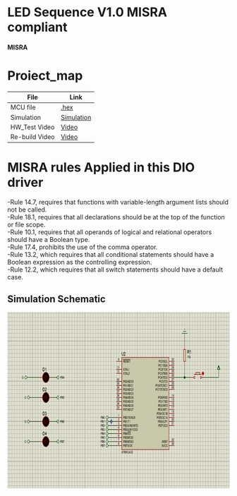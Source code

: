 # LED Sequence V1.0 MISRA compliant
#### MISRA

# Proiect_map
| File                  | Link                                                                           
| --------------------- | ------------------------------------------------------------------------------ |
| MCU file                   | [.hex](https://github.com/ahmedatef1496/MISRA/blob/main/LED%20Sequence%20V1.0%20MISRA%20compliant/LED%20Sequence%20V1.0%20MISRA%20compliant/Debug/LED%20Sequence%20V1.0%20MISRA%20compliant.hex)  |
| Simulation                    | [Simulation](https://github.com/ahmedatef1496/MISRA/tree/main/LED%20Sequence%20V1.0%20MISRA%20compliant/sim) |
| HW_Test Video                 | [Video](https://github.com/ahmedatef1496/MISRA/blob/main/LED%20Sequence%20V1.0%20MISRA%20compliant/HW_TEST.mp4)|
|  Re-build Video                 | [Video](https://github.com/ahmedatef1496/MISRA/blob/main/LED%20Sequence%20V1.0%20MISRA%20compliant/video.mp4)|



# MISRA rules Applied in this  DIO driver
-Rule 14.7, requires that functions with variable-length argument lists should not be called.<br>
-Rule 18.1, requires that all declarations should be at the top of the function or file scope.<br>
-Rule 10.1, requires that all operands of logical and relational operators should have a Boolean type.<br>
-Rule 17.4, prohibits the use of the comma operator.<br>
-Rule 13.2, which requires that all conditional statements should have a Boolean expression as the controlling expression.<br>
-Rule 12.2, which requires that all switch statements should have a default case.


## Simulation Schematic

<p align="center">
  <img width="800" height="400" src="https://github.com/ahmedatef1496/MISRA/blob/main/LED%20Sequence%20V1.0%20MISRA%20compliant/sim/sim.PNG">
</p>

